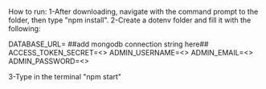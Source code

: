 How to run:
1-After downloading, navigate with the command prompt to the folder, then type "npm install".
2-Create a dotenv folder and fill it with the following:

DATABASE_URL= ##add mongodb connection string here##
ACCESS_TOKEN_SECRET=<<add jwt secret here>>
ADMIN_USERNAME=<<add any username>>
ADMIN_EMAIL=<<add any email>>
ADMIN_PASSWORD=<<add a strong password>>

3-Type in the terminal "npm start"
